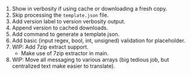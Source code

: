 1. Show in verbosity if using cache or downloading a fresh copy.
2. Skip processing the `template.json` file.
3. Add version label to version verbosity output.
4. Append version to cached downloads.
5. Add command to generate a template.json.
6. Add basic (input regex, bool, int, unsigned) validation for placeholder.
7. WIP: Add 7zip extract support.
    * Make use of 7zip extractor in main.
8. WIP: Move all messaging to various arrays (big tedious job, but centralized text make easier to translate).
